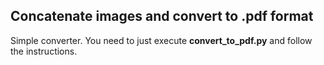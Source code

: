 ## Concatenate images and convert to .pdf format
Simple converter. You need to just execute **convert_to_pdf.py** and follow the instructions.
